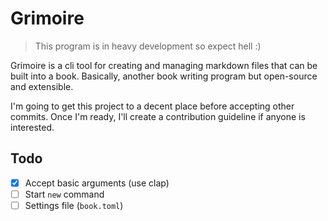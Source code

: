# Grimoire

> This program is in heavy development so expect hell :)

Grimoire is a cli tool for creating and managing markdown files that can be built into a book.
Basically, another book writing program but open-source and extensible.

I'm going to get this project to a decent place before accepting other commits.
Once I'm ready, I'll create a contribution guideline if anyone is interested.

## Todo
- [x] Accept basic arguments (use clap)
- [ ] Start `new` command
- [ ] Settings file (`book.toml`)

